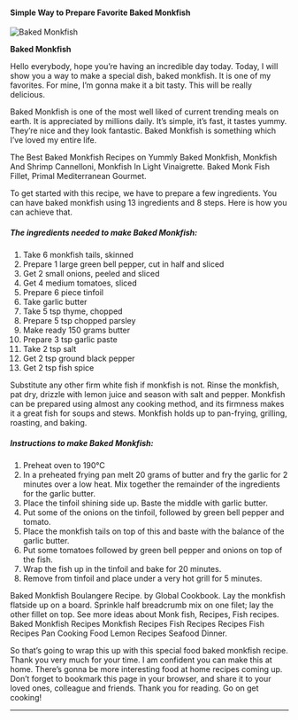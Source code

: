             

#### Simple Way to Prepare Favorite Baked Monkfish

![Baked Monkfish](https://img-global.cpcdn.com/recipes/5292408602886144/751x532cq70/baked-monkfish-recipe-main-photo.jpg)

**Baked Monkfish**

Hello everybody, hope you’re having an incredible day today. Today, I will show you a way to make a special dish, baked monkfish. It is one of my favorites. For mine, I’m gonna make it a bit tasty. This will be really delicious.

Baked Monkfish is one of the most well liked of current trending meals on earth. It is appreciated by millions daily. It’s simple, it’s fast, it tastes yummy. They’re nice and they look fantastic. Baked Monkfish is something which I’ve loved my entire life.

The Best Baked Monkfish Recipes on Yummly Baked Monkfish, Monkfish And Shrimp Cannelloni, Monkfish In Light Vinaigrette. Baked Monk Fish Fillet, Primal Mediterranean Gourmet.

To get started with this recipe, we have to prepare a few ingredients. You can have baked monkfish using 13 ingredients and 8 steps. Here is how you can achieve that.

##### The ingredients needed to make Baked Monkfish:

1.  Take 6 monkfish tails, skinned
2.  Prepare 1 large green bell pepper, cut in half and sliced
3.  Get 2 small onions, peeled and sliced
4.  Get 4 medium tomatoes, sliced
5.  Prepare 6 piece tinfoil
6.  Take garlic butter
7.  Take 5 tsp thyme, chopped
8.  Prepare 5 tsp chopped parsley
9.  Make ready 150 grams butter
10.  Prepare 3 tsp garlic paste
11.  Take 2 tsp salt
12.  Get 2 tsp ground black pepper
13.  Get 2 tsp fish spice

Substitute any other firm white fish if monkfish is not. Rinse the monkfish, pat dry, drizzle with lemon juice and season with salt and pepper. Monkfish can be prepared using almost any cooking method, and its firmness makes it a great fish for soups and stews. Monkfish holds up to pan-frying, grilling, roasting, and baking.

##### Instructions to make Baked Monkfish:

1.  Preheat oven to 190°C
2.  In a preheated frying pan melt 20 grams of butter and fry the garlic for 2 minutes over a low heat. Mix together the remainder of the ingredients for the garlic butter.
3.  Place the tinfoil shining side up. Baste the middle with garlic butter.
4.  Put some of the onions on the tinfoil, followed by green bell pepper and tomato.
5.  Place the monkfish tails on top of this and baste with the balance of the garlic butter.
6.  Put some tomatoes followed by green bell pepper and onions on top of the fish.
7.  Wrap the fish up in the tinfoil and bake for 20 minutes.
8.  Remove from tinfoil and place under a very hot grill for 5 minutes.

Baked Monkfish Boulangere Recipe. by Global Cookbook. Lay the monkfish flatside up on a board. Sprinkle half breadcrumb mix on one filet; lay the other fillet on top. See more ideas about Monk fish, Recipes, Fish recipes. Baked Monkfish Recipes Monkfish Recipes Fish Recipes Recipes Fish Recipes Pan Cooking Food Lemon Recipes Seafood Dinner.

So that’s going to wrap this up with this special food baked monkfish recipe. Thank you very much for your time. I am confident you can make this at home. There’s gonna be more interesting food at home recipes coming up. Don’t forget to bookmark this page in your browser, and share it to your loved ones, colleague and friends. Thank you for reading. Go on get cooking!

* * *
